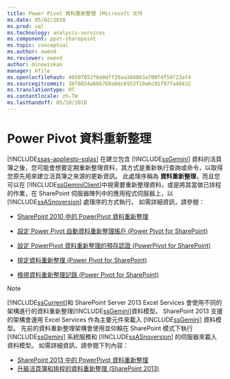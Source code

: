```yaml
---
title: Power Pivot 資料重新整理 |Microsoft 文件
ms.date: 05/02/2018
ms.prod: sql
ms.technology: analysis-services
ms.component: ppvt-sharepoint
ms.topic: conceptual
ms.author: owend
ms.reviewer: owend
author: minewiskan
manager: kfile
ms.openlocfilehash: 40507052f6e0dff39aa3d4863a700f4f59f23af4
ms.sourcegitcommit: 38f8824abb6760a9dc6953f10a6c91f97fa48432
ms.translationtype: HT
ms.contentlocale: zh-TW
ms.lasthandoff: 05/10/2018
---
```

# <a name="power-pivot-data-refresh"></a>Power Pivot 資料重新整理
[!INCLUDE[ssas-appliesto-sqlas](../../includes/ssas-appliesto-sqlas.md)]
  在建立包含 [!INCLUDE[ssGemini](../../includes/ssgemini-md.md)] 資料的活頁簿之後，您可能會想要定期重新整理資料，其方式是重新執行查詢或命令，以取得您原先用來建立活頁簿之來源的更新資訊。 此處理序稱為 **資料重新整理**，而且您可以在 [!INCLUDE[ssGeminiClient](../../includes/ssgeminiclient-md.md)]中視需要重新整理資料，或是將其當做已排程的作業，在 SharePoint 伺服器陣列中的應用程式伺服器上，以 [!INCLUDE[ssASnoversion](../../includes/ssasnoversion-md.md)] 處理序的方式執行。 如需詳細資訊，請參閱：  
  
-   [SharePoint 2010 中的 PowerPivot 資料重新整理](http://msdn.microsoft.com/en-us/01b54e6f-66e5-485c-acaa-3f9aa53119c9)  
  
-   [設定 Power Pivot 自動資料重新整理帳戶 (Power Pivot for SharePoint)](http://msdn.microsoft.com/en-us/81401eac-c619-4fad-ad3e-599e7a6f8493)  
  
-   [設定 PowerPivot 資料重新整理的預存認證 (PowerPivot for SharePoint)](http://msdn.microsoft.com/en-us/987eff0f-bcfe-4bbd-81e0-9aca993a2a75)  
  
-   [排定資料重新整理 (Power Pivot for SharePoint)](http://msdn.microsoft.com/en-us/8571208f-6aae-4058-83c6-9f916f5e2f9b)  
  
-   [檢視資料重新整理記錄 &#40;Power Pivot for SharePoint&#41;](../../analysis-services/power-pivot-sharepoint/view-data-refresh-history-power-pivot-for-sharepoint.md)  
  
> [!NOTE]  
>  [!INCLUDE[ssCurrent](../../includes/sscurrent-md.md)]和 SharePoint Server 2013 Excel Services 會使用不同的架構進行的資料重新整理[!INCLUDE[ssGemini](../../includes/ssgemini-md.md)]資料模型。 SharePoint 2013 支援的架構會運用 Excel Services 作為主要元件來載入 [!INCLUDE[ssGemini](../../includes/ssgemini-md.md)] 資料模型。 先前的資料重新整理架構會使用並仰賴在 SharePoint 模式下執行 [!INCLUDE[ssGemini](../../includes/ssgemini-md.md)] 系統服務和 [!INCLUDE[ssASnoversion](../../includes/ssasnoversion-md.md)] 的伺服器來載入資料模型。 如需詳細資訊，請參閱下列內容：  
>   
>  -   [SharePoint 2013 中的 PowerPivot 資料重新整理](../../analysis-services/power-pivot-sharepoint/power-pivot-data-refresh-with-sharepoint-2013.md)  
> -   [升級活頁簿和排程的資料重新整理 &#40;SharePoint 2013&#41;](../../analysis-services/instances/install-windows/upgrade-workbooks-and-scheduled-data-refresh-sharepoint-2013.md)  
  
  
